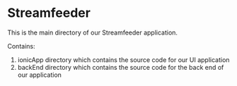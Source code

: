 # Streamfeeder
This is the main directory of our Streamfeeder application.

Contains:
1. ionicApp directory which contains the source code for our UI application
2. backEnd directory which contains the source code for the back end of our application
